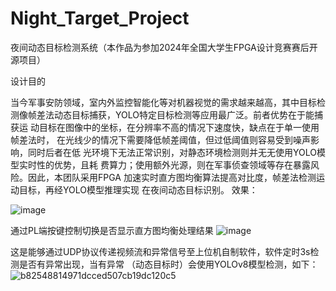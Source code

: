 # Night_Target_Project
夜间动态目标检测系统（本作品为参加2024年全国大学生FPGA设计竞赛赛后开源项目）

设计目的

当今军事安防领域，室内外监控智能化等对机器视觉的需求越来越高，其中目标检
测像帧差法动态目标捕获，YOLO特定目标检测等应用最广泛。前者优势在于能捕获运
动目标在图像中的坐标，在分辨率不高的情况下速度快，缺点在于单一使用帧差法时，
在光线少的情况下需要降低帧差阈值，但过低阈值则容易受到噪声影响，同时后者在低
光环境下无法正常识别，对静态环境检测则并无无使用YOLO模型实时性的优势，且耗
费算力；使用额外光源，则在军事侦查领域等存在暴露风险。因此，本团队采用FPGA
加速实时直方图均衡算法提高对比度，帧差法检测运动目标，再经YOLO模型推理实现
在夜间动态目标识别。
效果：

![image](https://github.com/user-attachments/assets/6876b03b-d8e5-4992-82ef-f59e28623be0)

通过PL端按键控制切换是否显示直方图均衡处理结果
![image](https://github.com/user-attachments/assets/1152834e-87f1-4d2e-a7df-6747a8e71dc7)

这是能够通过UDP协议传递视频流和异常信号至上位机自制软件，软件定时3s检测是否有异常出现，当有异常
（动态目标时）会使用YOLOv8模型检测，如下：
![b82548814971dcced507cb19dc120c5](https://github.com/user-attachments/assets/8b948567-3e07-470c-b766-e173d819f013)


